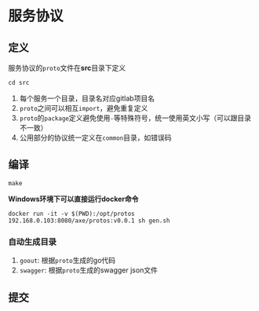 # 服务协议

## 定义

服务协议的`proto`文件在**src**目录下定义

```
cd src
```

1. 每个服务一个目录，目录名对应gitlab项目名
2. `proto`之间可以相互`import`，避免重复定义
3. `proto`的`package`定义避免使用`-`等特殊符号，统一使用英文小写（可以跟目录不一致）
4. 公用部分的协议统一定义在`common`目录，如错误码

## 编译

```
make
```

**Windows环境下可以直接运行docker命令**

```
docker run -it -v $(PWD):/opt/protos 192.168.0.103:8080/axe/protos:v0.0.1 sh gen.sh
```

### 自动生成目录

1. `goout`: 根据`proto`生成的go代码
2. `swagger`: 根据`proto`生成的swagger json文件

## 提交